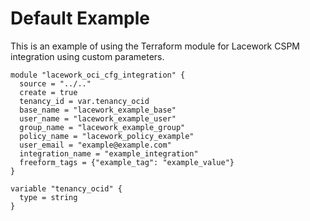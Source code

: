 # Default Example

This is an example of using the Terraform module for Lacework CSPM integration
using custom parameters.

```hcl
module "lacework_oci_cfg_integration" {
  source = "../.."
  create = true
  tenancy_id = var.tenancy_ocid
  base_name = "lacework_example_base"
  user_name = "lacework_example_user"
  group_name = "lacework_example_group"
  policy_name = "lacework_policy_example"
  user_email = "example@example.com"
  integration_name = "example_integration"
  freeform_tags = {"example_tag": "example_value"}
}

variable "tenancy_ocid" {
  type = string
}
```
